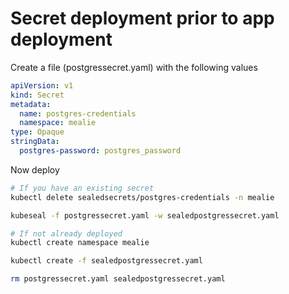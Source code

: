 # Secret deployment prior to app deployment

Create a file (postgressecret.yaml) with the following values

```yaml
apiVersion: v1
kind: Secret
metadata:
  name: postgres-credentials
  namespace: mealie
type: Opaque
stringData:
  postgres-password: postgres_password
```

Now deploy

```bash
# If you have an existing secret
kubectl delete sealedsecrets/postgres-credentials -n mealie

kubeseal -f postgressecret.yaml -w sealedpostgressecret.yaml

# If not already deployed
kubectl create namespace mealie

kubectl create -f sealedpostgressecret.yaml

rm postgressecret.yaml sealedpostgressecret.yaml
```
